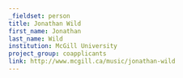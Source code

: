 ```yaml
---
_fieldset: person
title: Jonathan Wild
first_name: Jonathan
last_name: Wild
institution: McGill University
project_group: coapplicants
link: http://www.mcgill.ca/music/jonathan-wild
---
```

